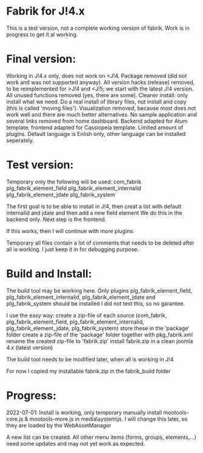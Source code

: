 Fabrik for J!4.x
================

This is a test version, not a complete working version of fabrik.
Work is in progress to get it al working.

Final version:
================

Working in J!4.x only, does not work on <J!4.
Package removed (did not work and was not supported anyway).
All version hacks (release) removed, to be reimplemented for >J!4 and <J!5; we start with the latest J!4 version.
All unused functions removed (yes, there are some).
Cleaner install: only install what we need. Do a real install of library files, not install and copy (this is called 'moving files').
Visualization removed, because most does not work well and there are much better alternatives.
No sample application and several links removed from home dashboard.
Backend adapted for Atum template, frontend adapted for Cassiopeia template.
Limited amount of plugins.
Default language is Enlish only, other language can be installed seperately.

Test version:
================

Temporary only the following will be used:
com_fabrik
plg_fabrik_element_field
plg_fabrik_element_internalid
plg_fabrik_element_jdate
plg_fabrik_system

The first goal is to be able to install in J!4, then creat a list with default internalid and jdate and then add a new field element
We do this in the backend only. Next step is the frontend.

If this works, then I will continue with more plugins.

Temporary all files contain a lot of comments that needs to be deleted after all is working.
I just keep it in for debugging purpose.

Build and Install:
================

The build tool may be working here.
Only plugins plg_fabrik_element_field, plg_fabrik_element_internalid, plg_fabrik_element_jdate and plg_fabrik_system should be installed
I did not test this, so no garantee.

I use the easy way:
create a zip-file of each source (com_fabrik, plg_fabrik_element_field, plg_fabrik_element_internalid, plg_fabrik_element_jdate, plg_fabrik_system)
store these in the 'package' folder
create a zip-file of the 'package' folder together with pkg_fabrik.xml
rename the created zip-file to 'fabrik.zip'
install fabrik.zip in a clean joomla 4.x (latest version)

The build tool needs to be modified later, when all is working in J!4

For now I copied my installable fabrik.zip in the fabrik_build folder

Progress:
================

2022-07-01: 
Install is working, only temporary manually install mootools-core.js & mootools-more.js in media\system\js. 
I will change this later, so they are loaded by the WebAssetManager

A new list can be created. 
All other menu items (forms, groups, elements,...) need some updates and may not yet work as expected. 

